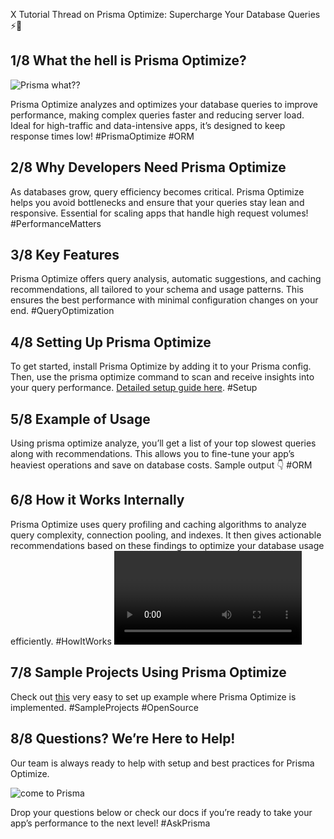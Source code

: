 X Tutorial Thread on Prisma Optimize: Supercharge Your Database Queries ⚡️🧵

## 1/8 What the hell is Prisma Optimize?
![Prisma what??](https://i.giphy.com/media/v1.Y2lkPTc5MGI3NjExOHRrOWF1MTBkaTJwZXgyb3Z5NHdnanNqem01bXgxNzl2ZWFrcm1xciZlcD12MV9pbnRlcm5hbF9naWZfYnlfaWQmY3Q9Zw/Z5xk7fGO5FjjTElnpT/giphy.gif)

Prisma Optimize analyzes and optimizes your database queries to improve performance, making complex queries faster and reducing server load. Ideal for high-traffic and data-intensive apps, it’s designed to keep response times low! #PrismaOptimize #ORM

## 2/8 Why Developers Need Prisma Optimize
As databases grow, query efficiency becomes critical. Prisma Optimize helps you avoid bottlenecks and ensure that your queries stay lean and responsive. Essential for scaling apps that handle high request volumes! #PerformanceMatters

## 3/8 Key Features
Prisma Optimize offers query analysis, automatic suggestions, and caching recommendations, all tailored to your schema and usage patterns. This ensures the best performance with minimal configuration changes on your end. #QueryOptimization

## 4/8 Setting Up Prisma Optimize
To get started, install Prisma Optimize by adding it to your Prisma config. Then, use the prisma optimize command to scan and receive insights into your query performance. [Detailed setup guide here](https://www.prisma.io/docs/optimize/getting-started). #Setup

## 5/8 Example of Usage
Using prisma optimize analyze, you’ll get a list of your top slowest queries along with recommendations. This allows you to fine-tune your app’s heaviest operations and save on database costs. Sample output 👇 #ORM

## 6/8 How it Works Internally
Prisma Optimize uses query profiling and caching algorithms to analyze query complexity, connection pooling, and indexes. It then gives actionable recommendations based on these findings to optimize your database usage efficiently. #HowItWorks
<video>  </video>

## 7/8 Sample Projects Using Prisma Optimize
Check out [this](https://github.com/prisma/prisma-examples/tree/latest/optimize/starter) very easy to set up example where Prisma Optimize is implemented. #SampleProjects #OpenSource

## 8/8 Questions? We’re Here to Help!
Our team is always ready to help with setup and best practices for Prisma Optimize. 

![come to Prisma](https://i.giphy.com/media/v1.Y2lkPTc5MGI3NjExM3B3MXRmYnN4am04NjAzb2dubm1iYWV2Y3Y3OGR6NmVpeWZxa2lmayZlcD12MV9pbnRlcm5hbF9naWZfYnlfaWQmY3Q9Zw/iRjB2mfESqgec/giphy.gif)

Drop your questions below or check our docs if you’re ready to take your app’s performance to the next level! #AskPrisma
